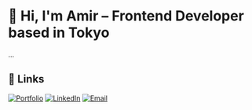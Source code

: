 # 👋 Hi, I'm Amir – Frontend Developer based in Tokyo

...

## 🔗 Links

[![Portfolio](https://img.shields.io/badge/Portfolio-Visit-blue?style=for-the-badge&logo=vercel)](https://amirdev.tech)
[![LinkedIn](https://img.shields.io/badge/LinkedIn-Amir%20Ibraimov-blue?style=for-the-badge&logo=linkedin)](https://www.linkedin.com/in/amiribraimov/)
[![Email](https://img.shields.io/badge/Email-Contact-red?style=for-the-badge&logo=gmail)](mailto:ibraimov.amir1996@gmail.com)
